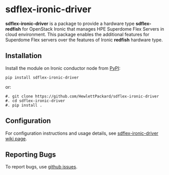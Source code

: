 sdflex-ironic-driver
====================

**sdflex-ironic-driver** is a package to provide a hardware type
**sdflex-redfish** for OpenStack Ironic that manages HPE Superdome Flex Servers
in cloud environment. This package enables the additional features for
Superdome Flex servers over the features of Ironic **redfish** hardware type.

Installation
------------

Install the module on Ironic conductor node from [PyPI](https://pypi.org/project/sdflex-ironic-driver):

    pip install sdflex-ironic-driver

or:

    #. git clone https://github.com/HewlettPackard/sdflex-ironic-driver
    #. cd sdflex-ironic-driver
    #. pip install .

Configuration
-------------

For configuration instructions and usage details, see [sdflex-ironic-driver
wiki page](https://github.com/HewlettPackard/sdflex-ironic-driver/wiki).

Reporting Bugs
--------------

To report bugs, use [github issues](https://github.com/HewlettPackard/sdflex-ironic-driver/issues).
